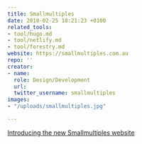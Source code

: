 ```yaml
---
title: Smallmultiples
date: 2018-02-25 18:21:23 +0100
related_tools:
- tool/hugo.md
- tool/netlify.md
- tool/forestry.md
website: https://smallmultiples.com.au
repo: ''
creator:
- name: 
  role: Design/Development
  url: 
  twitter_username: smallmultiples
images:
- "/uploads/smallmultiples.jpg"

---
```

[Introducing the new Smallmultiples website](https://smallmultiples.com.au/articles/introducing-the-new-small-multiples-website/)
